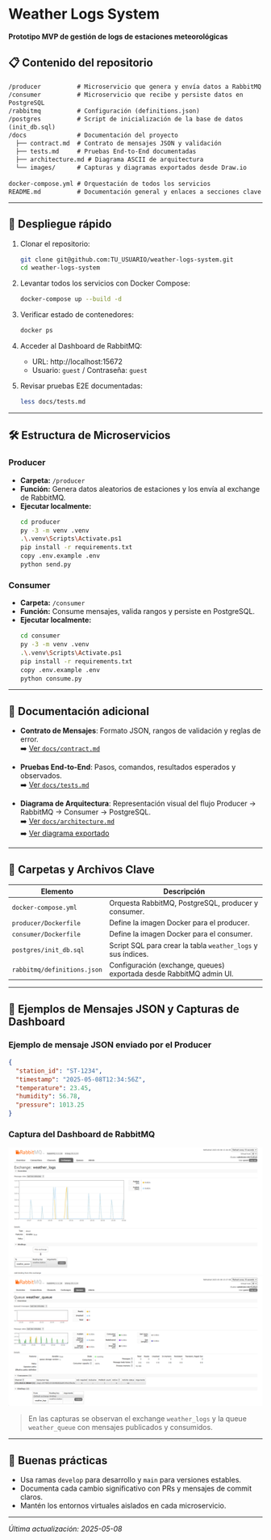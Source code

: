 # Weather Logs System

**Prototipo MVP de gestión de logs de estaciones meteorológicas**

## 📋 Contenido del repositorio

```
/producer          # Microservicio que genera y envía datos a RabbitMQ
/consumer          # Microservicio que recibe y persiste datos en PostgreSQL
/rabbitmq          # Configuración (definitions.json)
/postgres          # Script de inicialización de la base de datos (init_db.sql)
/docs              # Documentación del proyecto
  ├── contract.md  # Contrato de mensajes JSON y validación
  ├── tests.md     # Pruebas End-to-End documentadas
  ├── architecture.md # Diagrama ASCII de arquitectura
  └── images/      # Capturas y diagramas exportados desde Draw.io

docker-compose.yml # Orquestación de todos los servicios
README.md          # Documentación general y enlaces a secciones clave
```

---

## 🚀 Despliegue rápido

1. Clonar el repositorio:
   ```bash
   git clone git@github.com:TU_USUARIO/weather-logs-system.git
   cd weather-logs-system
   ```

2. Levantar todos los servicios con Docker Compose:
   ```bash
   docker-compose up --build -d
   ```

3. Verificar estado de contenedores:
   ```bash
   docker ps
   ```

4. Acceder al Dashboard de RabbitMQ:
   - URL: http://localhost:15672
   - Usuario: `guest` / Contraseña: `guest`

5. Revisar pruebas E2E documentadas:
   ```bash
   less docs/tests.md
   ```

---

## 🛠 Estructura de Microservicios

### Producer
- **Carpeta:** `/producer`
- **Función:** Genera datos aleatorios de estaciones y los envía al exchange de RabbitMQ.
- **Ejecutar localmente:**
  ```bash
  cd producer
  py -3 -m venv .venv
  .\.venv\Scripts\Activate.ps1
  pip install -r requirements.txt
  copy .env.example .env
  python send.py
  ```

### Consumer
- **Carpeta:** `/consumer`
- **Función:** Consume mensajes, valida rangos y persiste en PostgreSQL.
- **Ejecutar localmente:**
  ```bash
  cd consumer
  py -3 -m venv .venv
  .\.venv\Scripts\Activate.ps1
  pip install -r requirements.txt
  copy .env.example .env
  python consume.py
  ```

---

## 📖 Documentación adicional

- **Contrato de Mensajes**: Formato JSON, rangos de validación y reglas de error.  
  ➡️ [Ver `docs/contract.md`](docs/contract.md)

- **Pruebas End-to-End**: Pasos, comandos, resultados esperados y observados.  
  ➡️ [Ver `docs/tests.md`](docs/tests.md)

- **Diagrama de Arquitectura**: Representación visual del flujo Producer → RabbitMQ → Consumer → PostgreSQL.  
  ➡️ [Ver `docs/architecture.md`](docs/architecture.md)  
  ➡️ [Ver diagrama exportado](docs/images/architecture_weather_logs_system.drawio.png)

---

## 📂 Carpetas y Archivos Clave

| Elemento                  | Descripción                                                         |
|---------------------------|---------------------------------------------------------------------|
| `docker-compose.yml`      | Orquesta RabbitMQ, PostgreSQL, producer y consumer.                 |
| `producer/Dockerfile`     | Define la imagen Docker para el producer.                           |
| `consumer/Dockerfile`     | Define la imagen Docker para el consumer.                           |
| `postgres/init_db.sql`    | Script SQL para crear la tabla `weather_logs` y sus índices.        |
| `rabbitmq/definitions.json`| Configuración (exchange, queues) exportada desde RabbitMQ admin UI. |

---

## 📑 Ejemplos de Mensajes JSON y Capturas de Dashboard

### Ejemplo de mensaje JSON enviado por el Producer
```json
{
  "station_id": "ST-1234",
  "timestamp": "2025-05-08T12:34:56Z",
  "temperature": 23.45,
  "humidity": 56.78,
  "pressure": 1013.25
}
```

### Captura del Dashboard de RabbitMQ
![RabbitMQ Dashboard mostrando Exchange](docs/images/rabbitmq_exchanges.png)
![RabbitMQ Dashboard mostrando Colas](docs/images/rabbitmq_queue.png)

> En las capturas se observan el exchange `weather_logs` y la queue `weather_queue` con mensajes publicados y consumidos.

---

## 📌 Buenas prácticas

- Usa ramas `develop` para desarrollo y `main` para versiones estables.
- Documenta cada cambio significativo con PRs y mensajes de commit claros.
- Mantén los entornos virtuales aislados en cada microservicio.

---

*Última actualización: 2025-05-08*

